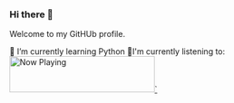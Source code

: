 ### Hi there 👋

Welcome to my GitHUb profile.

🌱 I’m currently learning Python
🎵I'm currently listening to:
<br>
<a href="https://now-playing-profile-five.vercel.app/now-playing?open">
    <img src="https://now-playing-profile-five.vercel.app/now-playing" width="256" height="64" alt="Now Playing">`
</a>

<!--
**TheoBearman/TheoBearman** is a ✨ _special_ ✨ repository because its `README.md` (this file) appears on your GitHub profile.

Here are some ideas to get you started:

- 🔭 I’m currently working on ...
- 🌱 I’m currently learning ...
- 👯 I’m looking to collaborate on ...
- 🤔 I’m looking for help with ...
- 💬 Ask me about ...
- 📫 How to reach me: ...
- 😄 Pronouns: ...
- ⚡ Fun fact: ...
-->

